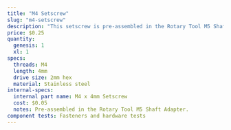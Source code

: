```yaml
---
title: "M4 Setscrew"
slug: "m4-setscrew"
description: "This setscrew is pre-assembled in the Rotary Tool M5 Shaft Adapter."
price: $0.25
quantity:
  genesis: 1
  xl: 1
specs:
  threads: M4
  length: 4mm
  drive size: 2mm hex
  material: Stainless steel
internal-specs:
  internal part name: M4 x 4mm Setscrew
  cost: $0.05
  notes: Pre-assembled in the Rotary Tool M5 Shaft Adapter.
component tests: Fasteners and hardware tests
---
```

